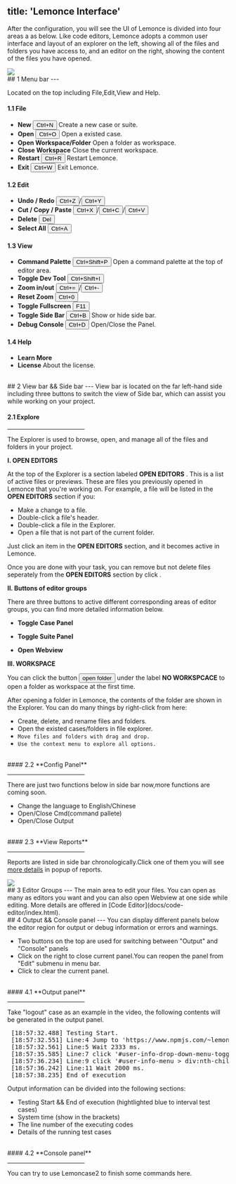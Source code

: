 title: 'Lemonce Interface'
---

After the configuration, you will see the UI of Lemonce is divided into four areas a as below. Like code editors, Lemonce adopts a common user interface and layout of an explorer on the left, showing all of the files and folders you have access to, and an editor on the right, showing the content of the files you have opened.

<img class="setup-images" src="/images/setup/interface-whole.png">

<br/>
## 1 Menu bar
---

Located on the top including File,Edit,View and Help.

#### 1.1 File

- **New** <button>Ctrl+N</button> Create a new case or suite.
- **Open** <button>Ctrl+O</button> Open a existed case.
- **Open Workspace/Folder** Open a folder as workspace.
- **Close Workspace**  Close the current workspace.
- **Restart** <button>Ctrl+R</button> Restart Lemonce.
- **Exit** <button>Ctrl+W</button> Exit Lemonce.

#### 1.2 Edit

- **Undo / Redo** <button>Ctrl+Z</button>/<button>Ctrl+Y</button>
- **Cut / Copy / Paste** <button>Ctrl+X</button>/<button>Ctrl+C</button>/<button>Ctrl+V</button>
- **Delete** <button>Del</button>
- **Select All** <button>Ctrl+A</button>

#### 1.3 View

- **Command Palette** <button>Ctrl+Shift+P</button> Open a command palette at the top of editor area.
- **Toggle Dev Tool** <button>Ctrl+Shift+I</button> 
- **Zoom in/out** <button>Ctrl+=</button>/<button>Ctrl+-</button>
- **Reset Zoom** <button>Ctrl+0</button>
- **Toggle Fullscreen** <button>F11</button>
- **Toggle Side Bar** <button>Ctrl+B</button> Show or hide side bar.
- **Debug Console** <button>Ctrl+D</button> Open/Close the Panel.

#### 1.4 Help

- **Learn More** 
- **License** About the license.

<br/>
## 2 View bar && Side bar
---
View bar is located on the far left-hand side including three buttons to switch the view of Side bar, which can assist you while working on your project.

#### 2.1 **Explore**  <i class="fa fa-code fa-2x"></i>
<hr width=35% align="left">

The Explorer is used to browse, open, and manage all of the files and folders in your project. 

**I. OPEN EDITORS** 

At the top of the Explorer is a section labeled  <span class="btn-gray">**OPEN EDITORS**</span> . This is a list of active files or previews. These are files you previously opened in Lemonce that you're working on. For example, a file will be listed in the <span class="btn-gray">**OPEN EDITORS**</span> section if you:

- Make a change to a file.
- Double-click a file's header.
- Double-click a file in the Explorer.
- Open a file that is not part of the current folder.

Just click an item in the <span class="btn-gray">**OPEN EDITORS**</span> section, and it becomes active in Lemonce.

Once you are done with your task, you can remove but not delete files seperately from the <span class="btn-gray">**OPEN EDITORS**</span> section by click <i class="fa fa-times"></i>.

**II. Buttons of editor groups**

There are three buttons to active different corresponding areas of editor groups, you can find more detailed information below. 

- <i class="fa fa-file-code-o fa-2x" style="color:green"></i> **Toggle Case Panel**

- <i class="fa fa-file-text-o fa-2x" style="color:green"></i> **Toggle Suite Panel**

- <i class="fa fa-globe fa-2x" style="color:green"></i> **Open Webview**

**III. WORKSPACE** 

You can click the button <button class="btn-blue"> open folder</button> under the label <span class="btn-gray">**NO WORKSPCACE**</span> to open a folder as workspace at the first time.

After opening a folder in Lemonce, the contents of the folder are shown in the Explorer. You can do many things by right-click from here:
- Create, delete, and rename files and folders.
- Open the existed cases/folders in file explorer.
- `Move files and folders with drag and drop.`
- `Use the context menu to explore all options.`

<br/>
#### 2.2 **Config Panel** <i class="fa fa-cog fa-2x"></i> 
<hr width=35% align="left">

There are just two functions below in side bar now,more functions are coming soon.
- Change the language to English/Chinese
- Open/Close Cmd(command pallete)
- Open/Close Output

<br/>
#### 2.3 **View Reports** <i class="fa fa-bar-chart fa-2x"></i>
<hr width=35% align="left">

Reports are listed in side bar chronologically.Click one of them you will see [more details](/docs/guide/reports.html) in popup of reports.
<br/>

<img class="guide-images" src="/images/setup/interface-report.png">

<br/>
## 3 Editor Groups
---
The main area to edit your files. You can open as many as editors you want and you can also open Webview at one side while editing.
More details are offered in [Code Editor](docs/code-editor/index.html).

<br/>
## 4 Output && Console panel
---
You can display different panels below the editor region for output or debug information or errors and warnings.

- Two buttons on the top are used for switching between "Output" and "Console" panels
- Click <i class="fa fa-times-circle" color="grey"></i> on the right to close current panel.You can reopen the panel from "Edit" submenu in menu bar.
- Click <i class="fa fa-ban"></i> to clear the current panel.

<br/>
#### 4.1 **Output panel**
<hr width=35% align="left">

Take "logout" case as an example in the video, the following contents will be generated in the output panel.
<pre class='sublemon'>
 [18:57:32.488] Testing Start.
 [18:57:32.551] Line:4 Jump to 'https://www.npmjs.com/~lemoncase'.
 [18:57:32.561] Line:5 Wait 2333 ms.
 [18:57:35.585] Line:7 click '#user-info-drop-down-menu-toggle > svg:nth-child(4) > path:nth-child(1)'.
 [18:57:36.234] Line:9 click '#user-info-menu > div:nth-child(1) > ul:nth-child(1) > li:nth-child(5) > form:nth-child(1) > button:nth-child(2)'.
 [18:57:36.242] Line:11 Wait 2000 ms.
 [18:57:38.235] End of execution
</pre>

Output information can be divided into the following sections:
- Testing Start && <span class="btn-blue">End of execution</span> (hightlighted blue to interval test cases)
- System time (show in the brackets)
- The line number of the executing codes
- Details of the running test cases

<br/>
#### 4.2 **Console panel**
<hr width=35% align="left">

You can try to use Lemoncase2 to finish some commands here.
